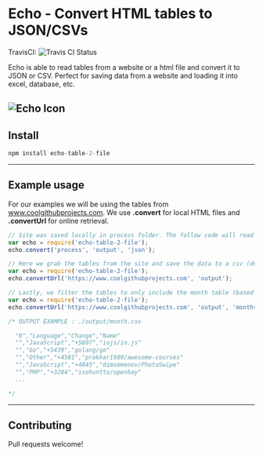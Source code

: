 # Echo - Convert HTML tables to JSON/CSVs
TravisCI: ![Travis CI Status](https://travis-ci.org/misterGF/echo.svg?branch=master)

Echo is able to read tables from a website or a html file and convert it to JSON or CSV.
Perfect for saving data from a website and loading it into excel, database, etc.

![Echo Icon](http://res.cloudinary.com/gatec21/image/upload/c_scale,w_600/v1455140518/TABLE_ujdxuv.jpg)
---

## Install
``` javascript
npm install echo-table-2-file
```
---

## Example usage
For our examples we will be using the tables from www.coolgithubprojects.com.
We use **.convert** for local HTML files and **.convertUrl** for online retrieval.

``` javascript
// Site was saved locally in process folder. The follow code will read it and generate the json.
var echo = require('echo-table-2-file');
echo.convert('process', 'output', 'json');

```

``` javascript
// Here we grab the tables from the site and save the data to a csv (default type).
var echo = require('echo-table-2-file');
echo.convertUrl('https://www.coolgithubprojects.com', 'output');

```

``` javascript
// Lastly, we filter the tables to only include the month table (based on table ID).
var echo = require('echo-table-2-file');
echo.convertUrl('https://www.coolgithubprojects.com', 'output', 'months');

/* OUTPUT EXAMPLE : ./output/month.csv

  "0","Language","Change","Name"
  "","JavaScript","+5607","iojs/io.js"
  "","Go","+5439","golang/go"
  "","Other","+4581","prakhar1989/awesome-courses"
  "","JavaScript","+4045","dimsemenov/PhotoSwipe"
  "","PHP","+3284","isohuntto/openbay"
  ...

*/
```

---

## Contributing
Pull requests welcome!
